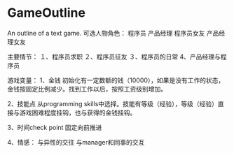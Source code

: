 # GameOutline
An outline of a text game.
可选人物角色：
程序员
产品经理
程序员女友
产品经理女友

主要情节：
１、程序员求职
２、程序员征友
３、程序员的日常
 4、产品经理与程序员

游戏变量：
1、金钱
初始化有一定数额的钱（10000），如果是没有工作的状态，金钱按固定比例减少。找到工作以后，按照工资级别增加。


2、技能点
从programming skills中选择。技能有等级（经验），等级（经验）直接与游戏困难程度挂钩，也与获得的金钱挂钩。


3、时间check point
固定向前推进


4、情感：
与异性的交往
与manager和同事的交互

